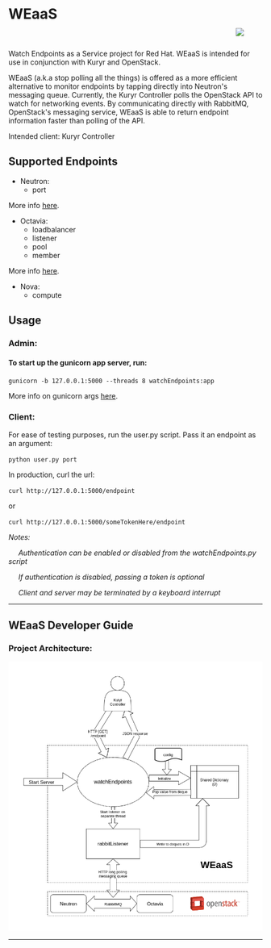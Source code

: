 # WEaaS &nbsp;&nbsp;&nbsp;&nbsp;&nbsp;&nbsp;&nbsp;&nbsp;&nbsp;&nbsp;&nbsp;&nbsp;&nbsp;&nbsp;&nbsp;&nbsp;&nbsp;&nbsp;&nbsp;&nbsp;&nbsp;&nbsp;&nbsp;&nbsp;&nbsp;&nbsp;&nbsp;&nbsp;&nbsp;&nbsp;&nbsp;&nbsp;&nbsp;&nbsp;&nbsp;&nbsp;&nbsp;&nbsp;&nbsp;&nbsp;&nbsp;&nbsp;&nbsp;&nbsp;&nbsp;&nbsp;&nbsp;&nbsp;&nbsp;&nbsp;&nbsp;&nbsp;&nbsp;&nbsp;&nbsp;&nbsp;&nbsp;&nbsp;&nbsp;&nbsp;&nbsp;&nbsp;&nbsp;&nbsp;&nbsp;&nbsp;&nbsp; <img src="https://u.imageresize.org/v2/44defaa8-3bc5-475f-b210-9239ae35b4fc.png" width="150" />

Watch Endpoints as a Service project for Red Hat. WEaaS is intended for use in conjunction with Kuryr and OpenStack.

WEaaS (a.k.a stop polling all the things) is offered as a more efficient alternative to monitor endpoints by tapping directly into Neutron's messaging queue. Currently, the Kuryr Controller polls the OpenStack API to watch for networking events. 
By communicating directly with RabbitMQ, OpenStack's messaging service, WEaaS is able to return endpoint information faster than polling of the API.

Intended client: Kuryr Controller

## Supported Endpoints
* Neutron:
  * port

More info [here](https://docs.openstack.org/python-openstackclient/pike/cli/command-objects/port.html).

* Octavia:
  * loadbalancer
  * listener
  * pool
  * member

More info [here](https://docs.openstack.org/python-octaviaclient/latest/cli/index.html#loadbalancer).

* Nova:
  * compute


## Usage

### Admin: 
#### To start up the gunicorn app server, run:
`gunicorn -b 127.0.0.1:5000 --threads 8 watchEndpoints:app`

More info on gunicorn args [here](http://docs.gunicorn.org/en/stable/settings.html).

### Client:
For ease of testing purposes, 
run the user.py script. Pass it an endpoint as an argument:

`python user.py port`

In production,
curl the url:

`curl http://127.0.0.1:5000/endpoint`

or

`curl http://127.0.0.1:5000/someTokenHere/endpoint`

_Notes:_

&nbsp;&nbsp;&nbsp;&nbsp; _Authentication can be enabled or disabled from the watchEndpoints.py script_

&nbsp;&nbsp;&nbsp;&nbsp; _If authentication is disabled, passing a token is optional_

&nbsp;&nbsp;&nbsp;&nbsp; _Client and server may be terminated by a keyboard interrupt_

***

## WEaaS Developer Guide

### Project Architecture:
<p align="center"><img src="https://github.com/erj826/WEaaS/blob/master/resources/Architecture.png" width="650"/></p>

***
